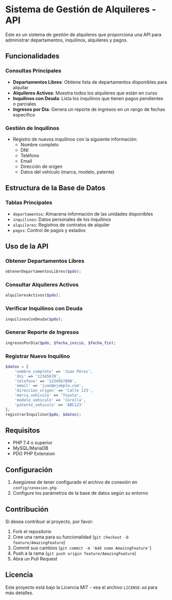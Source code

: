 # Sistema de Gestión de Alquileres - API

Este es un sistema de gestión de alquileres que proporciona una API para administrar departamentos, inquilinos, alquileres y pagos.

## Funcionalidades

### Consultas Principales
- **Departamentos Libres**: Obtiene lista de departamentos disponibles para alquilar
- **Alquileres Activos**: Muestra todos los alquileres que están en curso
- **Inquilinos con Deuda**: Lista los inquilinos que tienen pagos pendientes o parciales
- **Ingresos por Día**: Genera un reporte de ingresos en un rango de fechas específico

### Gestión de Inquilinos
- Registro de nuevos inquilinos con la siguiente información:
  - Nombre completo
  - DNI
  - Teléfono
  - Email
  - Dirección de origen
  - Datos del vehículo (marca, modelo, patente)

## Estructura de la Base de Datos

### Tablas Principales
- `departamentos`: Almacena información de las unidades disponibles
- `inquilinos`: Datos personales de los inquilinos
- `alquileres`: Registros de contratos de alquiler
- `pagos`: Control de pagos y estados

## Uso de la API

### Obtener Departamentos Libres
```php
obtenerDepartamentosLibres($pdo);
```

### Consultar Alquileres Activos
```php
alquileresActivos($pdo);
```

### Verificar Inquilinos con Deuda
```php
inquilinosConDeuda($pdo);
```

### Generar Reporte de Ingresos
```php
ingresosPorDia($pdo, $fecha_inicio, $fecha_fin);
```

### Registrar Nuevo Inquilino
```php
$datos = [
    'nombre_completo' => 'Juan Pérez',
    'dni' => '12345678',
    'telefono' => '1234567890',
    'email' => 'juan@ejemplo.com',
    'direccion_origen' => 'Calle 123',
    'marca_vehiculo' => 'Toyota',
    'modelo_vehiculo' => 'Corolla',
    'patente_vehiculo' => 'ABC123'
];
registrarInquilino($pdo, $datos);
```

## Requisitos
- PHP 7.4 o superior
- MySQL/MariaDB
- PDO PHP Extension

## Configuración
1. Asegúrese de tener configurado el archivo de conexión en `config/conexion.php`
2. Configure los parámetros de la base de datos según su entorno

## Contribución
Si desea contribuir al proyecto, por favor:
1. Fork el repositorio
2. Cree una rama para su funcionalidad (`git checkout -b feature/AmazingFeature`)
3. Commit sus cambios (`git commit -m 'Add some AmazingFeature'`)
4. Push a la rama (`git push origin feature/AmazingFeature`)
5. Abra un Pull Request

## Licencia
Este proyecto está bajo la Licencia MIT - vea el archivo `LICENSE.md` para más detalles.